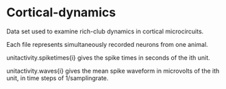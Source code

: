 # Cortical-dynamics
Data set used to examine rich-club dynamics in cortical microcircuits.

Each file represents simultaneously recorded neurons from one animal.

unitactivity.spiketimes{i} gives the spike times in seconds of the ith unit.  

unitactivity.waves{i} gives the mean spike waveform in microvolts of the ith unit, in time steps of 1/samplingrate.
